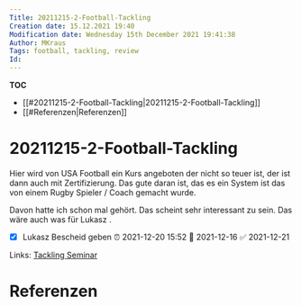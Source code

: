 ```yaml
---
Title: 20211215-2-Football-Tackling
Creation date: 15.12.2021 19:40
Modification date: Wednesday 15th December 2021 19:41:38
Author: MKraus
Tags: football, tackling, review
Id:
---
```


**TOC**
- [[#20211215-2-Football-Tackling|20211215-2-Football-Tackling]]
- [[#Referenzen|Referenzen]]


# 20211215-2-Football-Tackling
Hier wird von USA Football ein Kurs angeboten der nicht so teuer ist, der ist dann auch mit Zertifizierung. Das gute daran ist, das es ein System ist das von einem Rugby Spieler / Coach gemacht wurde.

Davon hatte ich schon mal gehört. Das scheint sehr interessant zu sein. Das wäre auch was für Lukasz .

- [x] Lukasz Bescheid geben ⏰ 2021-12-20 15:52  📅 2021-12-16 ✅ 2021-12-21


Links:
[Tackling Seminar](https://footballdevelopment.com/advanced-tackling/?fbclid=IwAR3xKdfWE4G5YL_SVfcQFlvBDW8Tbcc7o6kZCSNErtnUSQAsnhzkByrNbas)
 

# Referenzen

